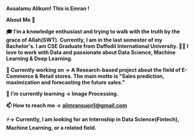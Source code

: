 <b> Assalamu Alikum! This is Emran !

About Me 🚀

🎓 I’m a knowledge enthusiast and trying to walk with the truth by the grace of Allah(SWT). Currently, I am in the last semester of my Bachelor's. I am CSE Graduate from Daffodil International University. 👨‍💻 I love to work with Data and passionate about Data Science, Machine Learning & Deep Learning.

🔭 Currently working on -> A Research-based project about the field of E-Commerce & Retail stores. The main motto is "Sales prediction, maximization and forecasting the future sales."

🌱 I’m currently learning -> Image Processing.

📫 How to reach me -> alimransuon1@gmail.com

⚡-> Currently, I am looking for an Internship in Data Science(Fintech), Machine Learning, or a related field.
